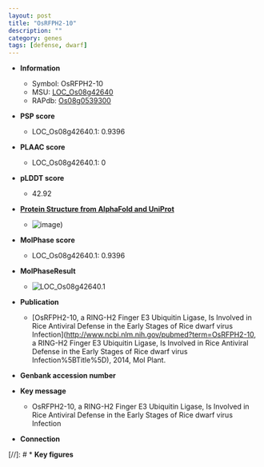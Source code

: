 ```yaml
---
layout: post
title: "OsRFPH2-10"
description: ""
category: genes
tags: [defense, dwarf]
---
```


* **Information**  
    + Symbol: OsRFPH2-10  
    + MSU: [LOC_Os08g42640](http://rice.plantbiology.msu.edu/cgi-bin/ORF_infopage.cgi?orf=LOC_Os08g42640)  
    + RAPdb: [Os08g0539300](http://rapdb.dna.affrc.go.jp/viewer/gbrowse_details/irgsp1?name=Os08g0539300)  

* **PSP score**  
    + LOC_Os08g42640.1: 0.9396 

* **PLAAC score**  
    + LOC_Os08g42640.1: 0 

* **pLDDT score**
    + 42.92

* **[Protein Structure from AlphaFold and UniProt](https://www.uniprot.org/uniprotkb/Q0J425/entry#structure)**
    + ![image](https://ricepsp.github.io/images/Q0/AF-Q0J425-F1.png))

* **MolPhase score**
    + LOC_Os08g42640.1: 0.9396

* **MolPhaseResult**
    + ![LOC_Os08g42640.1](https://ricepsp.github.io/pictures/LOC_Os08g/LOC_Os08g42640.1.png)

* **Publication**  
    + [OsRFPH2-10, a RING-H2 Finger E3 Ubiquitin Ligase, Is Involved in Rice Antiviral Defense in the Early Stages of Rice dwarf virus Infection](http://www.ncbi.nlm.nih.gov/pubmed?term=OsRFPH2-10, a RING-H2 Finger E3 Ubiquitin Ligase, Is Involved in Rice Antiviral Defense in the Early Stages of Rice dwarf virus Infection%5BTitle%5D), 2014, Mol Plant.

* **Genbank accession number**  

* **Key message**  
    + OsRFPH2-10, a RING-H2 Finger E3 Ubiquitin Ligase, Is Involved in Rice Antiviral Defense in the Early Stages of Rice dwarf virus Infection

* **Connection**  

[//]: # * **Key figures**  


